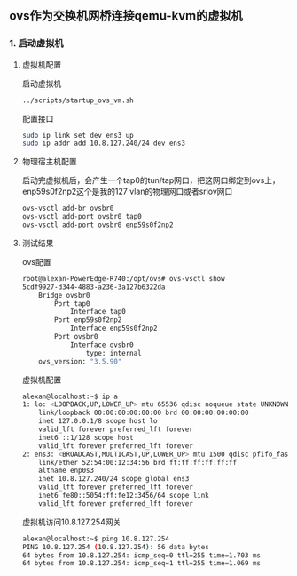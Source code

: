 ## ovs作为交换机网桥连接qemu-kvm的虚拟机

### 1. 启动虚拟机

1. 虚拟机配置

    启动虚拟机
    ```bash
    ../scripts/startup_ovs_vm.sh
    ```

    配置接口
    ```bash
    sudo ip link set dev ens3 up
    sudo ip addr add 10.8.127.240/24 dev ens3
    ```

2. 物理宿主机配置

    启动完虚拟机后，会产生一个tap0的tun/tap网口，把这网口绑定到ovs上，enp59s0f2np2这个是我的127 vlan的物理网口或者sriov网口

    ```bash
    ovs-vsctl add-br ovsbr0
    ovs-vsctl add-port ovsbr0 tap0
    ovs-vsctl add-port ovsbr0 enp59s0f2np2
    ```

3. 测试结果

    ovs配置
    ```bash
    root@alexan-PowerEdge-R740:/opt/ovs# ovs-vsctl show
    5cdf9927-d344-4883-a236-3a127b6322da
        Bridge ovsbr0
            Port tap0
                Interface tap0
            Port enp59s0f2np2
                Interface enp59s0f2np2
            Port ovsbr0
                Interface ovsbr0
                    type: internal
        ovs_version: "3.5.90"
    ```

    虚拟机配置
    ```bash
    alexan@localhost:~$ ip a
    1: lo: <LOOPBACK,UP,LOWER_UP> mtu 65536 qdisc noqueue state UNKNOWN group default qlen 1000
        link/loopback 00:00:00:00:00:00 brd 00:00:00:00:00:00
        inet 127.0.0.1/8 scope host lo
        valid_lft forever preferred_lft forever
        inet6 ::1/128 scope host
        valid_lft forever preferred_lft forever
    2: ens3: <BROADCAST,MULTICAST,UP,LOWER_UP> mtu 1500 qdisc pfifo_fast state UP group default qlen 1000
        link/ether 52:54:00:12:34:56 brd ff:ff:ff:ff:ff:ff
        altname enp0s3
        inet 10.8.127.240/24 scope global ens3
        valid_lft forever preferred_lft forever
        inet6 fe80::5054:ff:fe12:3456/64 scope link
        valid_lft forever preferred_lft forever
    ```

    虚拟机访问10.8.127.254网关
    ```bash
    alexan@localhost:~$ ping 10.8.127.254
    PING 10.8.127.254 (10.8.127.254): 56 data bytes
    64 bytes from 10.8.127.254: icmp_seq=0 ttl=255 time=1.703 ms
    64 bytes from 10.8.127.254: icmp_seq=1 ttl=255 time=1.069 ms
    ```